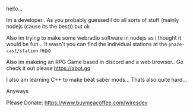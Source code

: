 hello...

Im a developer.. As you probably guessed I do all sorts of stuff (mainly nodejs (cause its the best)) but ok

Also im trying to make some webradio software in nodejs as i thought it would be fun... It wasn't you can find the individual stations at the `phaze-cast/station` repo

Also im makeing an RPG Game based in discord and a web browser.. Go check it out please https://abot.gq

I also am learning C++ to make beat saber mods... Thats also quite hard...

Anyways

Please Donate: https://www.buymeacoffee.com/wiresdev

